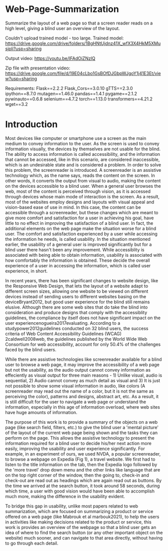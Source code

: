 # Web-Page-Summarization
Summarize the layout of a web page so that a screen reader reads on a high level, giving a blind user an overview of the layout.

Couldn't upload trained model - too large.
Trained model: https://drive.google.com/drive/folders/1BgHNtUjdnz41X_wfX3X4HkM5XMusjpli?usp=sharing

Output video: https://youtu.be/IFAdOiZNzlQ

Zip file with presentation video: https://drive.google.com/file/d/19E04cLbo1GsBOfDJGbpWJgoY1j41E3Et/view?usp=sharing

Requirements:
Flask==2.2.2
Flask_Cors==3.0.10
gTTS==2.3.0
ipython==8.7.0
mutagen==1.46.0
pandas==1.4.1
pygame==2.1.2
pywinauto==0.6.8
selenium==4.7.2
torch==1.13.0
transformers==4.21.2
wget==3.2

# Introduction

Most devices like computer or smartphone use a screen as the main medium to convey information to the user. As the screen is used to convey information visually, the devices by themselves are not usable for the blind. The ability to access information is called accessibility, and the information that cannot be accessed, like in this scenario, are considered inaccessible, which is an undesirable state and is considered a problem. In order to solve this problem, the screenreader is introduced. A screenreader is an assistive technology which, as the name says, reads the content on the screen. In other words, it converts the output from visual to audio, making the content on the devices accessible to a blind user.
When a general user browses the web, most of the content is perceived through vision, as it is accessed through devices whose main mode of interaction is the screen. As a result, most of the websites employ designs and layouts with visual appeal and  vision-based ease of use in mind. In this case, the content can be accessible through a screenreader, but these changes which are meant to give more comfort and satisfaction for a user in achieving his goal, have little to no effect in improving the satisfaction of a blind user. In fact, the additional elements on the web page make the situation worse for a blind user. The comfort and satisfaction experienced by a user while accessing the information he needs, is called usability. In the situation mentioned earlier, the usability of a general user is improved significantly but for a blind user there hasn't been any improvement. While accessiblity is associated with being able to obtain information, usability is associated with how comfortably the information is obtained. These decide the overall experience of a user in accessing the information, which is called user experience, in short.

In recent years, there has been significant changes to website design, like the Responsive Web Design, that lets the layout of a website adapt to different screen sizes, allowing one website to be viewed on different devices instead of sending users to different websites basing on the deviceBryant2012, but good user experience for the blind still remains elusive. Although there are some web sites that do take the blind into consideration and produce designs that comply with the accessiblity guidelines, the compliance by itself does not have significant impact on the user experiencenogueira2017evaluating. According to a studypower2012guidelines conducted on 32 blind users, the success criteria of Web Content Accessibility Guidelines (WCAG) 2caldwell2008web, the guidelines published by the World Wide Web Consortium for web accessibility, account for only 50.4\% of the challenges faced by the blind users.

While there are assistive technologies like screenreader available for a blind user to browse a web page, it may improve the accessibility of a web page but not the usability, as the audio output cannot convey information as effeciently as visual output for three main reasons - 1) Unlike visual, audio is sequential, 2) Audio cannot convey as much detail as visual and 3) It is just not possible to show some visual information in audio, like colors (A screenreader may read out the name of a color, but it is not the same as perceiving the color), patterns and designs, abstract art, etc. As a result, it is still difficult for the user to navigate a web page or understand the information, especially in this age of information overload, where web sites have huge amounts of information.

The purpose of this work is to provide a summary of the objects on a web page (like search field, filters, etc.) to give the blind user a 'mental picture' of the layout of the current web page being shown and the tasks they can perform on the page.  This allows the assistive technology to present the information required for a blind user to decide his/her next action more easily, improving the usability and user experience significantly. For example, in an experiment of ours, we used NVDA, a popular screenreader, to browse a webpage on Expedia (Fig 1), a travel website. We first had to listen to the title information on the tab, then the Expedia logo followed by the 'more travel' drop down menu and the other links like language that are on the top right corner of the window, then the going to, check-in and check-out are read out as headings which are again read out as buttons. By the time we arrived at the search button, it took around 58 seconds, during which time, a user with good vision would have been able to accomplish much more, making the difference in the usability evident.

To bridge this gap in usability, unlike most papers related to web summarization, which are focused on summarizing a product or service offered on a web page (like Mabrouk et al marbouk2021), to help the users in activities like making decisions related to the product or service, this work is provides an overview of the webpage so that a blind user gets an idea of where to find the search button (or any other important object on the website) much sooner, and can navigate to that area directly, without having to go through each detail.

